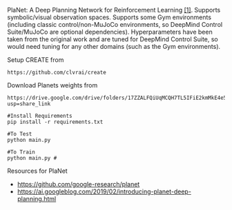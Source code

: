 PlaNet: A Deep Planning Network for Reinforcement Learning [[1]](#references). Supports symbolic/visual observation spaces. Supports some Gym environments (including classic control/non-MuJoCo environments, so DeepMind Control Suite/MuJoCo are optional dependencies). Hyperparameters have been taken from the original work and are tuned for DeepMind Control Suite, so would need tuning for any other domains (such as the Gym environments).

Setup CREATE from
```
https://github.com/clvrai/create
```

Download Planets weights from
```
https://drive.google.com/drive/folders/17ZZALFQiUqMCQH7TL5IFiE2kmMkE4e5d?usp=share_link

#Install Requirements
pip install -r requirements.txt

#To Test
python main.py

#To Train
python main.py #
```

Resources for PlaNet
* https://github.com/google-research/planet
* https://ai.googleblog.com/2019/02/introducing-planet-deep-planning.html
